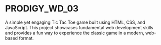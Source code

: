 # PRODIGY_WD_03
A simple yet engaging Tic Tac Toe game built using HTML, CSS, and JavaScript. This project showcases fundamental web development skills and provides a fun way to experience the classic game in a modern, web-based format.
